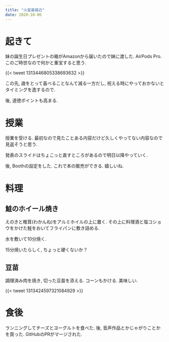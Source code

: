 ```yaml
---
title: "火星最接近"
date: 2020-10-06
---
```


# 起きて
妹の誕生日プレゼントの箱がAmazonから届いたので妹に渡した. AirPods Pro. このご時世なので何かと重宝すると思う.

{{< tweet 1313446805338693632 >}}

この先, 歳をとって喜べることなんて減る一方だし, 祝える時にやっておかないとタイミングを逸するので.

後, 道徳ポイントも高まる.

# 授業
授業を受ける. 最初なので見たことある内容だけど久しくやってない内容なので見返そうと思う.

発表のスライドはちょこっと直すところがあるので明日以降やっていく.

後, Boothの設定をした. これで本の販売ができる. 嬉しいね.

# 料理
## 鮭のホイール焼き
えのきと椎茸(わかんね)をアルミホイルの上に置く. その上に料理酒と塩コショウをかけた鮭をおいてフライパンに敷き詰める.

水を敷いて10分焼く.

15分焼いたらしく, ちょっと硬くないか？
## 豆苗
調理済み肉を焼き, 切った豆苗を添える. コーンもかける. 美味しい.

{{< tweet 1313424597321084929 >}}

# 食後
ランニングしてチーズとヨーグルトを食べた. 後, 音声作品とかじゃがりことかを買った. GitHubのPRがマージされた.